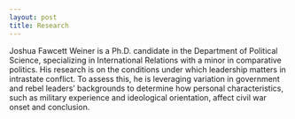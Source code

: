 ```yaml
---
layout: post
title: Research
---
```


Joshua Fawcett Weiner is a Ph.D. candidate in the Department of Political Science, specializing in International Relations with a minor in comparative politics. His research is on the conditions under which leadership matters in intrastate conflict. To assess this, he is leveraging variation in government and rebel leaders’ backgrounds to determine how personal characteristics, such as military experience and ideological orientation, affect civil war onset and conclusion. 
